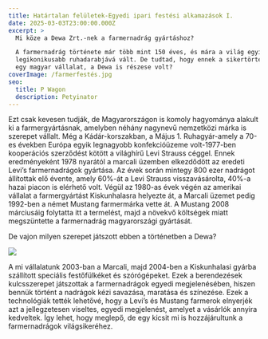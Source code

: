 ```yaml
---
title: Határtalan felületek-Egyedi ipari festési alkamazások I.
date: 2025-03-03T23:00:00.000Z
excerpt: >
  Mi köze a Dewa Zrt.-nek a farmernadrág gyártáshoz?

  A farmernadrág története már több mint 150 éves, és mára a világ egyik
  legikonikusabb ruhadarabjává vált. De tudtad, hogy ennek a sikertörténetnek
  egy magyar vállalat, a Dewa is részese volt?
coverImage: /farmerfestés.jpg
seo:
  title: P Wagon
  description: Petyinator
---
```


Ezt csak kevesen tudják, de Magyarországon is komoly hagyománya alakult ki a farmergyártásnak, amelyben néhány nagynevű nemzetközi márka is szerepet vállalt. Még a Kádár-korszakban, a Május 1. Ruhagyár-amely a 70-es években Európa egyik legnagyobb konfekcióüzeme volt-1977-ben kooperációs szerződést kötött a világhírű Levi Strauss céggel. Ennek eredményeként 1978 nyarától a marcali üzemben elkezdődött az eredeti Levi’s farmernadrágok gyártása. Az évek során mintegy 800 ezer nadrágot állítottak elő évente, amely 60%-át a Levi Strauss visszavásárolta, 40%-a hazai piacon is elérhető volt. Végül az 1980-as évek végén az amerikai vállalat a farmergyártást Kiskunhalasra helyezte át, a Marcali üzemet pedig 1992-ben a német Mustang farmermárka vette át. A Mustang 2008 márciusáig folytatta itt a termelést, majd a növekvő költségek miatt megszüntette a farmernadrág magyarországi gyártását.

De vajon milyen szerepet játszott ebben a történetben a Dewa?

![](/famergyártás1.jpg)

A mi vállalatunk 2003-ban a Marcali, majd 2004-ben a Kiskunhalasi gyárba szállított speciális festőfülkéket és szórógépeket. Ezek a berendezések kulcsszerepet játszottak a farmernadrágok egyedi megjelenésében, hiszen bennük történt a nadrágok kézi savazása, maratása és színezése. Ezek a technológiák tették lehetővé, hogy a Levi’s és Mustang farmerok elnyerjék azt a jellegzetesen viseltes, egyedi megjelenést, amelyet a vásárlók annyira kedveltek. Így lehet, hogy meglepő, de egy kicsit mi is hozzájárultunk a farmernadrágok világsikeréhez.
